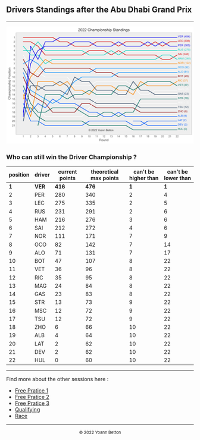 ## Drivers Standings after the Abu Dhabi Grand Prix

---

<img src="/output/2022-11-20_Abu_Dhabi_Grand_Prix/drivers_standings_championship_white.svg?raw=true"/>

### Who can still win the Driver Championship ?

| position | driver | current points | theoretical max points | can't be higher than | can't be lower than |
| -------- | ------ | -------------- | ---------------------- | -------------------- | ------------------- |
| **1**        | **VER**    | **416**            | **476**                    | **1**                    | **1**                   |
| 2        | PER    | 280            | 340                    | 2                    | 4                   |
| 3        | LEC    | 275            | 335                    | 2                    | 5                   |
| 4        | RUS    | 231            | 291                    | 2                    | 6                   |
| 5        | HAM    | 216            | 276                    | 3                    | 6                   |
| 6        | SAI    | 212            | 272                    | 4                    | 6                   |
| 7        | NOR    | 111            | 171                    | 7                    | 9                   |
| 8        | OCO    | 82             | 142                    | 7                    | 14                  |
| 9        | ALO    | 71             | 131                    | 7                    | 17                  |
| 10       | BOT    | 47             | 107                    | 8                    | 22                  |
| 11       | VET    | 36             | 96                     | 8                    | 22                  |
| 12       | RIC    | 35             | 95                     | 8                    | 22                  |
| 13       | MAG    | 24             | 84                     | 8                    | 22                  |
| 14       | GAS    | 23             | 83                     | 8                    | 22                  |
| 15       | STR    | 13             | 73                     | 9                    | 22                  |
| 16       | MSC    | 12             | 72                     | 9                    | 22                  |
| 17       | TSU    | 12             | 72                     | 9                    | 22                  |
| 18       | ZHO    | 6              | 66                     | 10                   | 22                  |
| 19       | ALB    | 4              | 64                     | 10                   | 22                  |
| 20       | LAT    | 2              | 62                     | 10                   | 22                  |
| 21       | DEV    | 2              | 62                     | 10                   | 22                  |
| 22       | HUL    | 0              | 60                     | 10                   | 22                  |

--- 

Find more about the other sessions here :
  - [Free Pratice 1](/page/FP1/2022-11-20_Abu_Dhabi_Grand_Prix)  
  - [Free Pratice 2](/page/FP2/2022-11-20_Abu_Dhabi_Grand_Prix) 
  - [Free Pratice 3](/page/FP3/2022-11-20_Abu_Dhabi_Grand_Prix)
  - [Qualifying](/page/Qualifying/2022-11-20_Abu_Dhabi_Grand_Prix) 
  - [Race](/page/Race/2022-11-20_Abu_Dhabi_Grand_Prix)

---

<div style="text-align: center">
  <p style="font-size:11px">&copy; 2022 Yoann Betton</p>
</div>

<!-- ---

<p style="font-size:11px">Page generated from <a href="https://github.com/yoannbtn/yoannbtn.github.io">github.com/yoannbtn</a>.</p> -->
